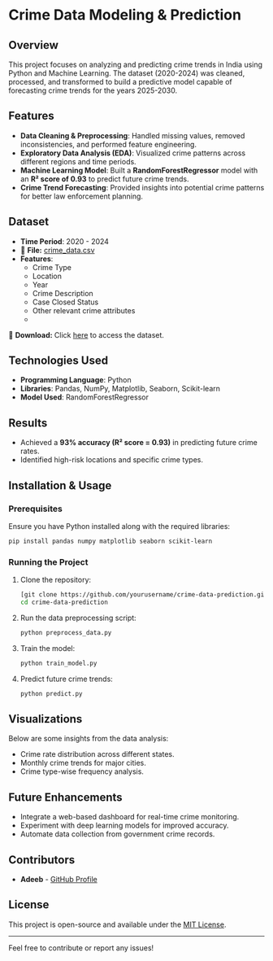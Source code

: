 # Crime Data Modeling & Prediction

## Overview
This project focuses on analyzing and predicting crime trends in India using Python and Machine Learning. The dataset (2020-2024) was cleaned, processed, and transformed to build a predictive model capable of forecasting crime trends for the years 2025-2030.

## Features
- **Data Cleaning & Preprocessing**: Handled missing values, removed inconsistencies, and performed feature engineering.
- **Exploratory Data Analysis (EDA)**: Visualized crime patterns across different regions and time periods.
- **Machine Learning Model**: Built a **RandomForestRegressor** model with an **R² score of 0.93** to predict future crime trends.
- **Crime Trend Forecasting**: Provided insights into potential crime patterns for better law enforcement planning.

## Dataset
- **Time Period**: 2020 - 2024
- 📂 **File:** [crime_data.csv]("C")  
- **Features**:
  - Crime Type
  - Location
  - Year
  - Crime Description
  - Case Closed Status
  - Other relevant crime attributes
  - 
🔗 **Download:** Click [here](crime_dataset_india.csv) to access the dataset.

## Technologies Used
- **Programming Language**: Python
- **Libraries**: Pandas, NumPy, Matplotlib, Seaborn, Scikit-learn
- **Model Used**: RandomForestRegressor

## Results
- Achieved a **93% accuracy (R² score = 0.93)** in predicting future crime rates.
- Identified high-risk locations and specific crime types.

## Installation & Usage
### Prerequisites
Ensure you have Python installed along with the required libraries:
```bash
pip install pandas numpy matplotlib seaborn scikit-learn
```

### Running the Project
1. Clone the repository:
   ```bash
   [git clone https://github.com/yourusername/crime-data-prediction.git](https://github.com/Adeeb0330/Crime-Data-Modeling-and-Predcition.git)
   cd crime-data-prediction
   ```
2. Run the data preprocessing script:
   ```bash
   python preprocess_data.py
   ```
3. Train the model:
   ```bash
   python train_model.py
   ```
4. Predict future crime trends:
   ```bash
   python predict.py
   ```

## Visualizations
Below are some insights from the data analysis:
- Crime rate distribution across different states.
- Monthly crime trends for major cities.
- Crime type-wise frequency analysis.

## Future Enhancements
- Integrate a web-based dashboard for real-time crime monitoring.
- Experiment with deep learning models for improved accuracy.
- Automate data collection from government crime records.

## Contributors
- **Adeeb** - [GitHub Profile](https://github.com/yourusername)

## License
This project is open-source and available under the [MIT License](LICENSE).

---
Feel free to contribute or report any issues!
